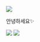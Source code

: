 <img src="https://capsule-render.vercel.app/api?type=wave&color=auto&height=300&section=header&text=capsule%20render&fontSize=90" />

안녕하세요✨
<p>
	<img src="https://img.shields.io/badge/seokjunh97@gmail.com-EA4335?style=flat-square&logo=gmail&logoColor=white" />
	<a href="https://velog.io/@seokjun/posts"><img src="https://img.shields.io/badge/Tech Blog-000000?style=flat-square&logo=velog&logoColor=white" />
</p>
<!---
seokjunh/seokjunh is a ✨ special ✨ repository because its `README.md` (this file) appears on your GitHub profile.
You can click the Preview link to take a look at your changes.
--->
